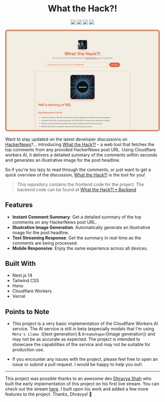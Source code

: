 <h1 align="center">What the Hack?!</h1>

<p align="center">

<img src ="https://img.shields.io/badge/Next.js-000000.svg?style=for-the-badge&logo=nextdotjs&logoColor=white">
<img src ="https://img.shields.io/badge/Tailwind%20CSS-06B6D4.svg?style=for-the-badge&logo=Tailwind-CSS&logoColor=white">
<img src ="https://img.shields.io/badge/Cloudflare%20Workers-F38020.svg?style=for-the-badge&logo=Cloudflare-Workers&logoColor=white">
<img src ="https://img.shields.io/badge/Vercel-000000.svg?style=for-the-badge&logo=Vercel&logoColor=white">

</p>

![GithubBanner](./app/opengraph-image.png)

Want to stay updated on the latest developer discussions on [HackerNews](https://news.ycombinator.com/)?... Introducing [What the Hack?!](https://wth.lakshb.dev) – a web tool that fetches the top comments from any provided HackerNews post URL. Using Cloudflare workers AI, it delivers a detailed summary of the comments within seconds and generates an illustrative image for the post headline.

So if you're too lazy to read through the comments, or just want to get a quick overview of the discussion, [What the Hack?!](https://wth.lakshb.dev) is the tool for you!

> This repository contains the frontend code for the project. The backend code can be found at [What the Hack?! • Backend](https://github.com/lakshaybhushan/wth-backend)

## Features

- **Instant Comment Summary**: Get a detailed summary of the top comments on any HackerNews post URL.
- **Illustrative Image Generation**: Automatically generate an illustrative image for the post headline.
- **Text Streaming Response**: Get the summary in real-time as the comments are being processed.
- **Mobile Responsive**: Enjoy the same experience across all devices.

## Built With

- Next.js 14
- Tailwind CSS
- Hono
- Cloudflare Workers
- Vercel

## Points to Note

- This project is a very basic implementation of the Cloudflare Workers AI service. The AI service is still in beta (especially modals that I'm using `Meta's Llama 3`[text generation] & `Dreamshaper`[image generation]) and may not be as accurate as expected. The project is intended to showcase the capabilities of the service and may not be suitable for production use.

- If you encounter any issues with the project, please feel free to open an issue or submit a pull request. I would be happy to help you out!.

---

This project was possible thanks to an awesome dev [Dhravya Shah](https://github.com/Dhravya) who built the early implementation of this project on his first live stream. You can check out the stream [here](https://www.youtube.com/live/tWCRWo02F-0?si=RMcSFJGB2QVIZ19r). I built upon his work and added a few more features to the project. Thanks, Dhravya! 🚀
